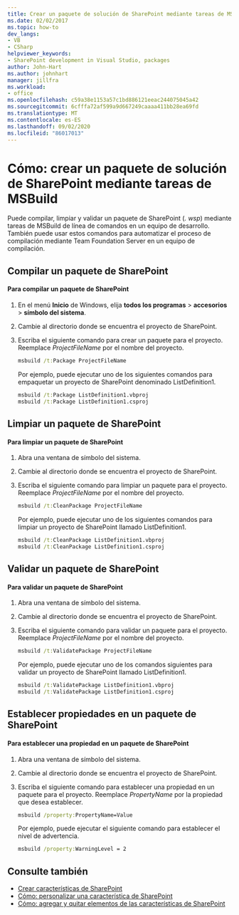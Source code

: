 ```yaml
---
title: Crear un paquete de solución de SharePoint mediante tareas de MSBuild
ms.date: 02/02/2017
ms.topic: how-to
dev_langs:
- VB
- CSharp
helpviewer_keywords:
- SharePoint development in Visual Studio, packages
author: John-Hart
ms.author: johnhart
manager: jillfra
ms.workload:
- office
ms.openlocfilehash: c59a38e1153a57c1bd886121eeac244075045a42
ms.sourcegitcommit: 6cfffa72af599a9d667249caaaa411bb28ea69fd
ms.translationtype: MT
ms.contentlocale: es-ES
ms.lasthandoff: 09/02/2020
ms.locfileid: "86017013"
---
```

# <a name="how-to-create-a-sharepoint-solution-package-by-using-msbuild-tasks"></a>Cómo: crear un paquete de solución de SharePoint mediante tareas de MSBuild
  Puede compilar, limpiar y validar un paquete de SharePoint (*. wsp*) mediante tareas de MSBuild de línea de comandos en un equipo de desarrollo. También puede usar estos comandos para automatizar el proceso de compilación mediante Team Foundation Server en un equipo de compilación.

## <a name="build-a-sharepoint-package"></a>Compilar un paquete de SharePoint

#### <a name="to-build-a-sharepoint-package"></a>Para compilar un paquete de SharePoint

1. En el menú **Inicio** de Windows, elija **todos los programas**  >  **accesorios**  >  **símbolo del sistema**.

2. Cambie al directorio donde se encuentra el proyecto de SharePoint.

3. Escriba el siguiente comando para crear un paquete para el proyecto. Reemplace *ProjectFileName* por el nombre del proyecto.

    ```cmd
    msbuild /t:Package ProjectFileName
    ```

     Por ejemplo, puede ejecutar uno de los siguientes comandos para empaquetar un proyecto de SharePoint denominado ListDefinition1.

    ```cmd
    msbuild /t:Package ListDefinition1.vbproj
    msbuild /t:Package ListDefinition1.csproj
    ```

## <a name="clean-a-sharepoint-package"></a>Limpiar un paquete de SharePoint

#### <a name="to-clean-a-sharepoint-package"></a>Para limpiar un paquete de SharePoint

1. Abra una ventana de símbolo del sistema.

2. Cambie al directorio donde se encuentra el proyecto de SharePoint.

3. Escriba el siguiente comando para limpiar un paquete para el proyecto. Reemplace *ProjectFileName* por el nombre del proyecto.

    ```cmd
    msbuild /t:CleanPackage ProjectFileName
    ```

     Por ejemplo, puede ejecutar uno de los siguientes comandos para limpiar un proyecto de SharePoint llamado ListDefinition1.

    ```cmd
    msbuild /t:CleanPackage ListDefinition1.vbproj
    msbuild /t:CleanPackage ListDefinition1.csproj
    ```

## <a name="validate-a-sharepoint-package"></a>Validar un paquete de SharePoint

#### <a name="to-validate-a-sharepoint-package"></a>Para validar un paquete de SharePoint

1. Abra una ventana de símbolo del sistema.

2. Cambie al directorio donde se encuentra el proyecto de SharePoint.

3. Escriba el siguiente comando para validar un paquete para el proyecto. Reemplace *ProjectFileName* por el nombre del proyecto.

    ```cmd
    msbuild /t:ValidatePackage ProjectFileName
    ```

     Por ejemplo, puede ejecutar uno de los comandos siguientes para validar un proyecto de SharePoint llamado ListDefinition1.

    ```cmd
    msbuild /t:ValidatePackage ListDefinition1.vbproj
    msbuild /t:ValidatePackage ListDefinition1.csproj
    ```

## <a name="set-properties-in-a-sharepoint-package"></a>Establecer propiedades en un paquete de SharePoint

#### <a name="to-set-a-property-in-a-sharepoint-package"></a>Para establecer una propiedad en un paquete de SharePoint

1. Abra una ventana de símbolo del sistema.

2. Cambie al directorio donde se encuentra el proyecto de SharePoint.

3. Escriba el siguiente comando para establecer una propiedad en un paquete para el proyecto. Reemplace *PropertyName* por la propiedad que desea establecer.

    ```cmd
    msbuild /property:PropertyName=Value
    ```

     Por ejemplo, puede ejecutar el siguiente comando para establecer el nivel de advertencia.

    ```cmd
    msbuild /property:WarningLevel = 2
    ```

## <a name="see-also"></a>Consulte también
- [Crear características de SharePoint](../sharepoint/creating-sharepoint-features.md)
- [Cómo: personalizar una característica de SharePoint](../sharepoint/how-to-customize-a-sharepoint-feature.md)
- [Cómo: agregar y quitar elementos de las características de SharePoint](../sharepoint/how-to-add-and-remove-items-to-sharepoint-features.md)
